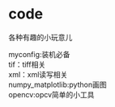 # code
各种有趣的小玩意儿

myconfig:装机必备                   
tif：tiff相关                  
xml：xml读写相关                  
numpy_matplotlib:python画图                 
opencv:opcv简单的小工具
